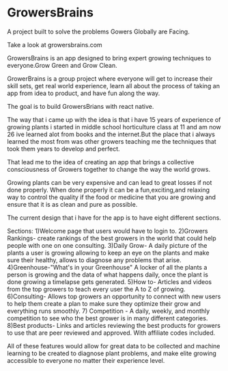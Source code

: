 # GrowersBrains

A project built to solve the problems Gowers Globally are Facing.

Take a look at growersbrains.com

GrowersBrains is an app designed to bring expert growing techniques to everyone.Grow Green and Grow Clean.

GrowerBrains is a group project where everyone will get to increase their skill sets, get real world experience, learn all about the process of taking an app from idea to product, and have fun along the way.

The goal is to build GrowersBrians with react native.

The way that i came up with the idea is that i have 15 years of experience of growing plants i started in middle school horticulture class at 11 and am now 26 ive learned alot from books and the internet.But the place that i always learned the most from was other growers teaching me the techniques that took them years to develop and perfect.

That lead me to the idea of creating an app that brings a collective consciousness of Growers together to change the way the world grows.

Growing plants can be very expensive and can lead to great losses if not done properly. When done properly it can be a fun,exciting,and relaxing way to control the quality if the food or medicine that you are growing and ensure that it is as clean and pure as possible.

The current design that i have for the app is to have eight different sections.

Sections: 1)Welcome page that users would have to login to. 2)Growers Rankings- create rankings of the best growers in the world that could help people with one on one consulting. 3)Daily Grow- A daily picture of the plants a user is growing allowing to keep an eye on the plants and make sure their healthy, allows to diagnose any problems that arise. 4)Greenhouse-"What's in your Greenhouse" A locker of all the plants a person is growing and the data of what happens daily, once the plant is done growing a timelapse gets generated. 5)How to- Articles and videos from the top growers to teach every user the A to Z of growing. 6)Consulting- Allows top growers an opportunity to connect with new users to help them create a plan to make sure they optimize their grow and everything runs smoothly. 7) Competition - A daily, weekly, and monthly competition to see who the best grower is in many different categories. 8)Best products- Links and articles reviewing the best products for growers to use that are peer reviewed and approved. With affiliate codes included.

All of these features would allow for great data to be collected and machine learning to be created to diagnose plant problems, and make elite growing accessible to everyone no matter their experience level.
